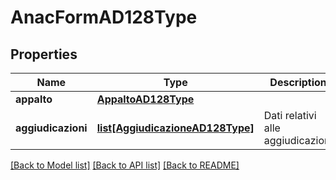 # AnacFormAD128Type

## Properties
Name | Type | Description | Notes
------------ | ------------- | ------------- | -------------
**appalto** | [**AppaltoAD128Type**](AppaltoAD128Type.md) |  | 
**aggiudicazioni** | [**list[AggiudicazioneAD128Type]**](AggiudicazioneAD128Type.md) | Dati relativi alle aggiudicazioni | 

[[Back to Model list]](../README.md#documentation-for-models) [[Back to API list]](../README.md#documentation-for-api-endpoints) [[Back to README]](../README.md)

